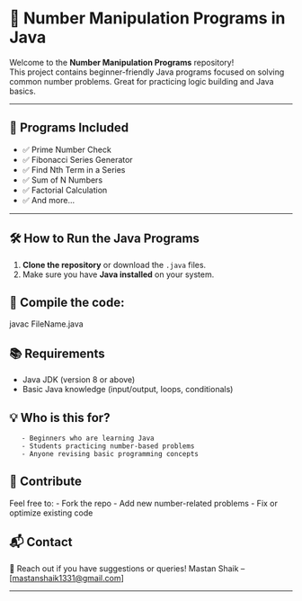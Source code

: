 # 🔢 Number Manipulation Programs in Java

Welcome to the **Number Manipulation Programs** repository!  
This project contains beginner-friendly Java programs focused on solving common number problems. Great for practicing logic building and Java basics.

---

## 📂 Programs Included

- ✅ Prime Number Check
- ✅ Fibonacci Series Generator
- ✅ Find Nth Term in a Series
- ✅ Sum of N Numbers
- ✅ Factorial Calculation
- ✅ And more...

---

## 🛠️ How to Run the Java Programs

1. **Clone the repository** or download the `.java` files.
2. Make sure you have **Java installed** on your system.


## 🔄 Compile the code:
javac FileName.java


## 📚 Requirements
 - Java JDK (version 8 or above)
 - Basic Java knowledge (input/output, loops, conditionals)

## 💡 Who is this for?
       - Beginners who are learning Java
       - Students practicing number-based problems
       - Anyone revising basic programming concepts

## 🙌 Contribute
Feel free to:
       - Fork the repo
       - Add new number-related problems
       - Fix or optimize existing code

## 📬 Contact

📧 Reach out if you have suggestions or queries!
Mastan Shaik – [mastanshaik1331@gmail.com]

---
